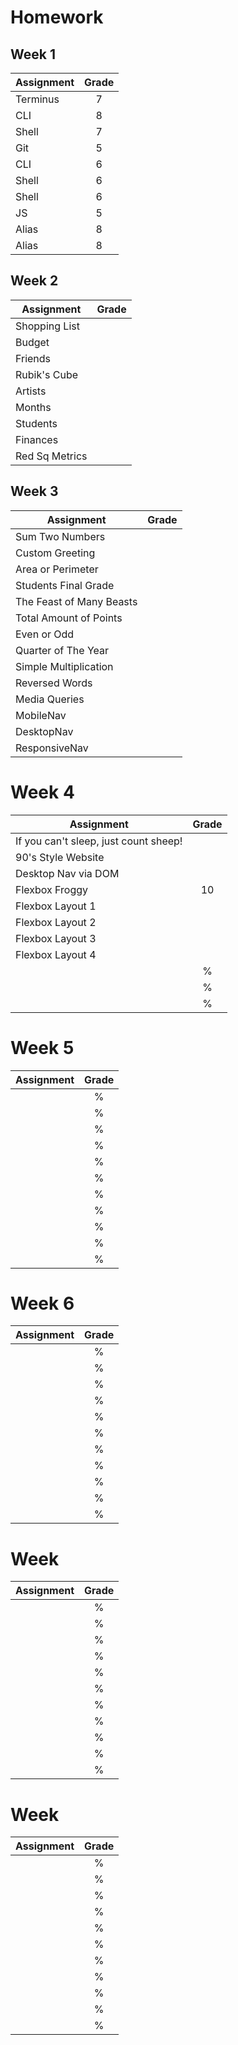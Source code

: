 # Homework
## Week 1 

| Assignment | Grade |         
|------------|:-----:| 
|Terminus    | 7 |
|CLI         | 8 |
|Shell       | 7 |  
|Git         | 5 |    
| CLI        | 6 |
| Shell      | 6 |
| Shell      | 6 | 
| JS         | 5 |     
| Alias      | 8 | 
| Alias      | 8 |


## Week 2 

|  Assignment  | Grade |
|--------------|:-----:| 
| Shopping List    |   |
| Budget           |   |
| Friends          |   |
| Rubik's Cube     |   |
| Artists          |   | 
| Months           |   |
| Students         |   |
| Finances         |   |
| Red Sq Metrics   |   |


## Week 3

|          Assignment          | Grade |
|------------------------------|:-----:| 
| Sum Two Numbers              |   |
| Custom Greeting              |   |
| Area or Perimeter            |   |
| Students Final Grade         |   |
| The Feast of Many Beasts     |   | 
| Total Amount of Points       |   |
| Even or Odd                  |   |
| Quarter of The Year          |   |
| Simple Multiplication        |   |
| Reversed Words               |   |
| Media Queries                |   |
| MobileNav                    |   |
| DesktopNav                   |   |
| ResponsiveNav                |   |


# Week 4

|   Assignment   | Grade |         
|----------------|:-----:| 
|  If you can't sleep, just count sheep!      |  |
|  90's Style Website      |  |
|  Desktop Nav via DOM      |  |
|  Flexbox Froggy      | 10 |
|  Flexbox Layout 1      |  |
|  Flexbox Layout 2      |  |
|  Flexbox Layout 3      |  |
|  Flexbox Layout 4      |  |
|        | % |
|        | % |
|        | % |


# Week 5

|   Assignment   | Grade |         
|----------------|:-----:| 
|        | % |
|        | % |
|        | % |
|        | % |
|        | % |
|        | % |
|        | % |
|        | % |
|        | % |
|        | % |
|        | % |


# Week 6

|   Assignment   | Grade |         
|----------------|:-----:| 
|        | % |
|        | % |
|        | % |
|        | % |
|        | % |
|        | % |
|        | % |
|        | % |
|        | % |
|        | % |
|        | % |


# Week 

|   Assignment   | Grade |         
|----------------|:-----:| 
|        | % |
|        | % |
|        | % |
|        | % |
|        | % |
|        | % |
|        | % |
|        | % |
|        | % |
|        | % |
|        | % |


# Week 

|   Assignment   | Grade |         
|----------------|:-----:| 
|        | % |
|        | % |
|        | % |
|        | % |
|        | % |
|        | % |
|        | % |
|        | % |
|        | % |
|        | % |
|        | % |
